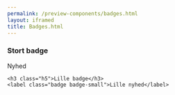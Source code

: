 ```yaml
--- 
permalink: /preview-components/badges.html
layout: iframed 
title: Badges.html
---
```

<div class="container pb-5">
    <h3 class="h5">Stort badge</h3>
    <label class="badge badge-large">Nyhed</label>

    <h3 class="h5">Lille badge</h3>
    <label class="badge badge-small">Lille nyhed</label>
</div>